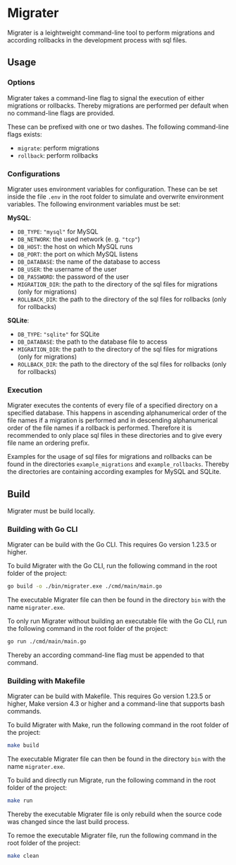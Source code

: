 # Migrater

Migrater is a leightweight command-line tool to perform migrations and according rollbacks in the development process with sql files.

## Usage

### Options

Migrater takes a command-line flag to signal the execution of either migrations or rollbacks. Thereby migrations are performed per default when no command-line flags are provided.

These can be prefixed with one or two dashes. The following command-line flags exists:

- `migrate`: perform migrations
- `rollback`: perform rollbacks

### Configurations

Migrater uses environment variables for configuration. These can be set inside the file `.env` in the root folder to simulate and overwrite environment variables. The following environment variables must be set:

**MySQL**:

- `DB_TYPE`: `"mysql"` for MySQL
- `DB_NETWORK`: the used network (e. g. `"tcp"`)
- `DB_HOST`: the host on which MySQL runs
- `DB_PORT`: the port on which MySQL listens
- `DB_DATABASE`: the name of the database to access
- `DB_USER`: the username of the user
- `DB_PASSWORD`: the password of the user
- `MIGRATION_DIR`: the path to the directory of the sql files for migrations (only for migrations)
- `ROLLBACK_DIR`: the path to the directory of the sql files for rollbacks (only for rollbacks)

**SQLite**:

- `DB_TYPE`: `"sqlite"` for SQLite
- `DB_DATABASE`: the path to the database file to access
- `MIGRATION_DIR`: the path to the directory of the sql files for migrations (only for migrations)
- `ROLLBACK_DIR`: the path to the directory of the sql files for rollbacks (only for rollbacks)

### Execution

Migrater executes the contents of every file of a specified directory on a specified database. This happens in ascending alphanumerical order of the file names if a migration is performed and in descending alphanumerical order of the file names if a rollback is performed. Therefore it is recommended to only place sql files in these directories and to give every file name an ordering prefix.

Examples for the usage of sql files for migrations and rollbacks can be found in the directories `example_migrations` and `example_rollbacks`. Thereby the directories are containing according examples for MySQL and SQLite.

## Build

Migrater must be build locally.

### Building with Go CLI

Migrater can be build with the Go CLI. This requires Go version 1.23.5 or higher.

To build Migrater with the Go CLI, run the following command in the root folder of the project:

```bash
go build -o ./bin/migrater.exe ./cmd/main/main.go
```

The executable Migrater file can then be found in the directory `bin` with the name `migrater.exe`.

To only run Migrater without building an executable file with the Go CLI, run the following command in the root folder of the project:

```bash
go run ./cmd/main/main.go
```

Thereby an according command-line flag must be appended to that command.

### Building with Makefile

Migrater can be build with Makefile. This requires Go version 1.23.5 or higher, Make version 4.3 or higher and a command-line that supports bash commands.

To build Migrater with Make, run the following command in the root folder of the project:

```bash
make build
```

The executable Migrater file can then be found in the directory `bin` with the name `migrater.exe`.

To build and directly run Migrate, run the following command in the root folder of the project:

```bash
make run
```

Thereby the executable Migrater file is only rebuild when the source code was changed since the last build process.

To remoe the executable Migrater file, run the following command in the root folder of the project:

```bash
make clean
```

